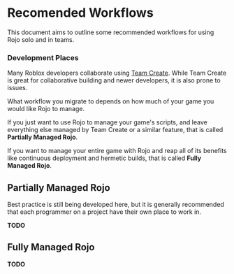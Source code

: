 # Recomended Workflows

This document aims to outline some recommended workflows for using Rojo solo and in teams.

### Development Places

Many Roblox developers collaborate using [Team Create](https://developer.roblox.com/en-us/articles/Team-Create). While Team Create is great for collaborative building and newer developers, it is also prone to issues.

What workflow you migrate to depends on how much of your game you would like Rojo to manage.

If you just want to use Rojo to manage your game's scripts, and leave everything else managed by Team Create or a similar feature, that is called **Partially Managed Rojo**.

If you want to manage your entire game with Rojo and reap all of its benefits like continuous deployment and hermetic builds, that is called **Fully Managed Rojo**.

## Partially Managed Rojo

Best practice is still being developed here, but it is generally recommended that each programmer on a project have their own place to work in.

**TODO**

## Fully Managed Rojo

**TODO**
